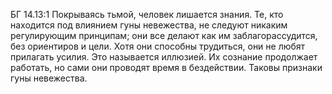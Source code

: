 БГ 14.13:1	Покрываясь тьмой, человек лишается знания. Те, кто находится под влиянием гуны невежества, не следуют никаким регулирующим принципам; они все делают как им заблагорассудится, без ориентиров и цели. Хотя они способны трудиться, они не любят прилагать усилия. Это называется иллюзией. Их сознание продолжает работать, но сами они проводят время в бездействии. Таковы признаки гуны невежества.